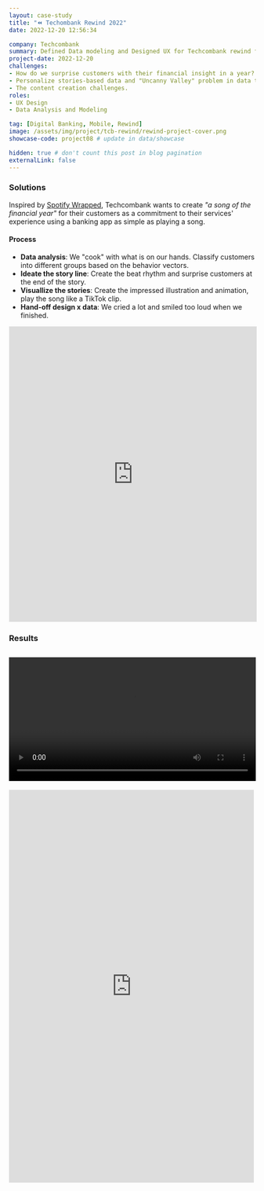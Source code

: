 ```yaml
---
layout: case-study
title: "⏪ Techombank Rewind 2022"
date: 2022-12-20 12:56:34

company: Techcombank
summary: Defined Data modeling and Designed UX for Techcombank rewind feature-based data insights ⏪ Rewind 2022, tell customers about their financial life in a year.
project-date: 2022-12-20
challenges:
- How do we surprise customers with their financial insight in a year? Tell meaningful stories to make them proud, more emotional, and helpful insights.
- Personalize stories-based data and "Uncanny Valley" problem in data telling.
- The content creation challenges.
roles:
- UX Design
- Data Analysis and Modeling

tag: [Digital Banking, Mobile, Rewind]
image: /assets/img/project/tcb-rewind/rewind-project-cover.png
showcase-code: project08 # update in data/showcase

hidden: true # don't count this post in blog pagination
externalLink: false
---
```


### Solutions

Inspired by [Spotify Wrapped](https://www.spotify.com/us/wrapped/), Techcombank wants to create *"a song of the financial year"* for their customers as a commitment to their services' experience using a banking app as simple as playing a song.

#### Process
- **Data analysis**: We "cook" with what is on our hands. Classify customers into different groups based on the behavior vectors.
- **Ideate the story line**: Create the beat rhythm and surprise customers at the end of the story.
- **Visuallize the stories**: Create the impressed illustration and animation, play the song like a TikTok clip.
- **Hand-off design x data**: We cried a lot and smiled too loud when we finished.

<iframe style="border: 1px solid rgba(0, 0, 0, 0.1);" width="100%" height="600" src="https://www.figma.com/embed?embed_host=share&url=https%3A%2F%2Fwww.figma.com%2Fproto%2FDjDve72il2TTbC6zzMEMUU%2FTechcombank-Rewind-2022%3Ftype%3Ddesign%26node-id%3D1-4%26t%3DIvB3RD1e63U5tVkB-1%26scaling%3Dcontain%26page-id%3D0%253A1%26starting-point-node-id%3D1%253A4%26mode%3Ddesign" allowfullscreen></iframe>

### Results

<video src="/assets/img/project/tcb-rewind/rewind-mock.mp4" width="100%" style ="margin: auto; background-color: white" controls autoplay loop></video>
---
<iframe src="https://www.facebook.com/plugins/post.php?href=https%3A%2F%2Fwww.facebook.com%2Fbeatvn.network%2Fposts%2Fpfbid02hkYyAa6veX8DBUetN21zNiGHPdr9ftJebKGXxDUnmpyy9RrpMBHJHppm8mAj3Zq6l&show_text=true&width=500" width="500" height="800" style="border:none;overflow:hidden" scrolling="no" frameborder="0" allowfullscreen="true" allow="autoplay; clipboard-write; encrypted-media; picture-in-picture; web-share"></iframe>